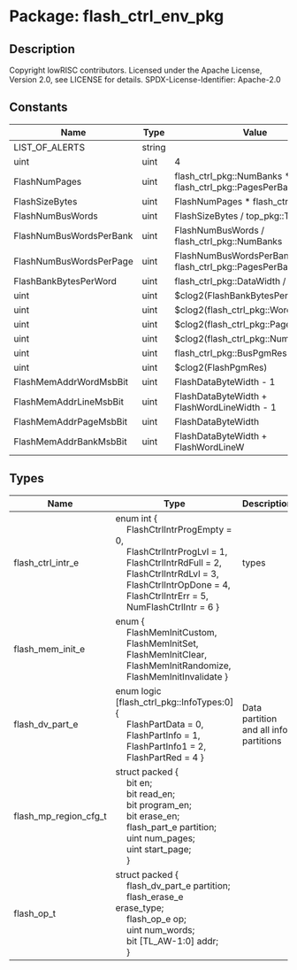 # Package: flash_ctrl_env_pkg

## Description

Copyright lowRISC contributors.
 Licensed under the Apache License, Version 2.0, see LICENSE for details.
 SPDX-License-Identifier: Apache-2.0
 

## Constants

| Name                    | Type   | Value                                                   | Description |
| ----------------------- | ------ | ------------------------------------------------------- | ----------- |
| LIST_OF_ALERTS          | string |                                                         | parameters  |
| uint                    | uint   | 4                                                       |             |
| FlashNumPages           | uint   | flash_ctrl_pkg::NumBanks * flash_ctrl_pkg::PagesPerBank |             |
| FlashSizeBytes          | uint   | FlashNumPages * flash_ctrl_pk                           |             |
| FlashNumBusWords        | uint   | FlashSizeBytes / top_pkg::TL_DBW                        |             |
| FlashNumBusWordsPerBank | uint   | FlashNumBusWords / flash_ctrl_pkg::NumBanks             |             |
| FlashNumBusWordsPerPage | uint   | FlashNumBusWordsPerBank / flash_ctrl_pkg::PagesPerBank  |             |
| FlashBankBytesPerWord   | uint   | flash_ctrl_pkg::DataWidth / 8                           |             |
| uint                    | uint   | $clog2(FlashBankBytesPerWord)                           |             |
| uint                    | uint   | $clog2(flash_ctrl_pkg::WordsPerPage)                    |             |
| uint                    | uint   | $clog2(flash_ctrl_pkg::PagesPerBank)                    |             |
| uint                    | uint   | $clog2(flash_ctrl_pkg::NumBanks)                        |             |
| uint                    | uint   | flash_ctrl_pkg::BusPgmRes                               |             |
| uint                    | uint   | $clog2(FlashPgmRes)                                     |             |
| FlashMemAddrWordMsbBit  | uint   | FlashDataByteWidth - 1                                  |             |
| FlashMemAddrLineMsbBit  | uint   | FlashDataByteWidth + FlashWordLineWidth - 1             |             |
| FlashMemAddrPageMsbBit  | uint   | FlashDataByteWidth                                      |             |
| FlashMemAddrBankMsbBit  | uint   | FlashDataByteWidth + FlashWordLineW                     |             |
## Types

| Name                  | Type                                                                                                                                                                                                                                                                                                                                                                                                                                                                                                                                         | Description                            |
| --------------------- | -------------------------------------------------------------------------------------------------------------------------------------------------------------------------------------------------------------------------------------------------------------------------------------------------------------------------------------------------------------------------------------------------------------------------------------------------------------------------------------------------------------------------------------------- | -------------------------------------- |
| flash_ctrl_intr_e     | enum int {<br><span style="padding-left:20px">     FlashCtrlIntrProgEmpty  = 0,<br><span style="padding-left:20px">     FlashCtrlIntrProgLvl    = 1,<br><span style="padding-left:20px">     FlashCtrlIntrRdFull     = 2,<br><span style="padding-left:20px">     FlashCtrlIntrRdLvl      = 3,<br><span style="padding-left:20px">     FlashCtrlIntrOpDone     = 4,<br><span style="padding-left:20px">     FlashCtrlIntrErr        = 5,<br><span style="padding-left:20px">     NumFlashCtrlIntr        = 6   }                             | types                                  |
| flash_mem_init_e      | enum {<br><span style="padding-left:20px">     FlashMemInitCustom,<br><span style="padding-left:20px">          FlashMemInitSet,<br><span style="padding-left:20px">             FlashMemInitClear,<br><span style="padding-left:20px">           FlashMemInitRandomize,<br><span style="padding-left:20px">       FlashMemInitInvalidate     }                                                                                                                                                                                              |                                        |
| flash_dv_part_e       | enum logic [flash_ctrl_pkg::InfoTypes:0] {<br><span style="padding-left:20px">      FlashPartData  = 0,<br><span style="padding-left:20px">     FlashPartInfo  = 1,<br><span style="padding-left:20px">     FlashPartInfo1 = 2,<br><span style="padding-left:20px">     FlashPartRed   = 4   }                                                                                                                                                                                                                                               | Data partition and all info partitions |
| flash_mp_region_cfg_t | struct packed {<br><span style="padding-left:20px">     bit           en;<br><span style="padding-left:20px">              bit           read_en;<br><span style="padding-left:20px">         bit           program_en;<br><span style="padding-left:20px">      bit           erase_en;<br><span style="padding-left:20px">        flash_part_e  partition;<br><span style="padding-left:20px">       uint          num_pages;<br><span style="padding-left:20px">       uint          start_page;<br><span style="padding-left:20px">    } |                                        |
| flash_op_t            | struct packed {<br><span style="padding-left:20px">     flash_dv_part_e partition;<br><span style="padding-left:20px">       flash_erase_e   erase_type;<br><span style="padding-left:20px">      flash_op_e      op;<br><span style="padding-left:20px">              uint            num_words;<br><span style="padding-left:20px">       bit [TL_AW-1:0] addr;<br><span style="padding-left:20px">          }                                                                                                                             |                                        |
